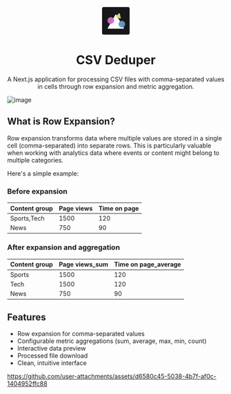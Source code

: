 <div align="center">
  <img src="public/icon.svg" height="64" width="64">

  # CSV Deduper

  A Next.js application for processing CSV files with comma-separated values in cells through row expansion and metric aggregation.
</div>

![image](https://github.com/user-attachments/assets/af55dc29-db72-4f33-885e-660672bab481)


## What is Row Expansion?

Row expansion transforms data where multiple values are stored in a single cell (comma-separated) into separate rows. This is particularly valuable when working with analytics data where events or content might belong to multiple categories.

Here's a simple example:

### Before expansion

| Content group | Page views | Time on page |
| ------------- | ---------- | ------------ |
| Sports,Tech   | 1500       | 120          |
| News          | 750        | 90           |

### After expansion and aggregation

| Content group | Page views_sum | Time on page_average |
| ------------- | -------------- | -------------------- |
| Sports        | 1500           | 120                  |
| Tech          | 1500           | 120                  |
| News          | 750            | 90                   |

## Features

- Row expansion for comma-separated values
- Configurable metric aggregations (sum, average, max, min, count)
- Interactive data preview
- Processed file download
- Clean, intuitive interface

https://github.com/user-attachments/assets/d6580c45-5038-4b7f-af0c-1404952ffc88
